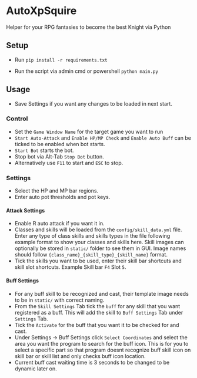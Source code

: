 # AutoXpSquire

Helper for your RPG fantasies to become the best Knight via Python

## Setup

- Run `pip install -r requirements.txt`

- Run the script via admin cmd or powershell  `python main.py`

## Usage
- Save Settings if you want any changes to be loaded in next start.

### Control 
- Set the `Game Window Name` for the target game you want to run
- `Start Auto-Attack` and `Enable HP/MP Check` and `Enable Auto Buff` can be ticked to be enabled when bot starts.
- `Start Bot` starts the bot.
- Stop bot via Alt-Tab `Stop Bot` button.
- Alternatively use `F11` to start and `ESC` to stop.

### Settings
- Select the HP and MP bar regions.
- Enter auto pot thresholds and pot keys.

#### Attack Settings
- Enable R auto attack if you want it in.
- Classes and skills will be loaded from the `config/skill_data.yml` file. Enter any type of class skills and skills types in the file following example format to show your classes and skills here. Skill images can optionally be stored in `static/` folder to see them in GUI. Image names should follow `{class_name}_{skill_type}_{skill_name}` format.
- Tick the skills you want to be used, enter their skill bar shortcuts and skill slot shortcuts. Example Skill bar `F4` Slot `5`.

#### Buff Settings
- For any buff skill to be recognized and cast, their template image needs to be in `static/` with correct naming.
- From the `Skill Settings` Tab tick the `buff` for any skill that you want registered as a buff. This will add the skill to `Buff Settings` Tab under `Settings` Tab.
- Tick the `Activate` for the buff that you want it to be checked for and cast.
- Under Settings -> Buff Settings click `Select Coordinates` and select the area you want the program to search for the buff icon. This is for you to select a specific part so that program doesnt recognize buff skill icon on skill bar or skill list and only checks buff icon location.
- Current buff cast waiting time is 3 seconds to be changed to be dynamic later on.